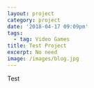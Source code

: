```yaml
---
layout: project
category: project
date: '2018-04-17 09:09pm'
tags:
  - tag: Video Games
title: Test Project
excerpt: No need
image: /images/blog.jpg
---
```

Test

